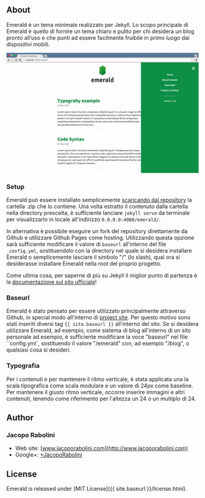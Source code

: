 ## About
Emerald è un tema minimale realizzato per Jekyll. Lo scopo principale di Emerald è quello di fornire un tema chiaro e pulito per chi desidera un blog pronto all’uso e che punti ad essere facilmente fruibile in primo luogo dai dispositivi mobili.

![Emerald](/img/Emerald01.png "Emerald")

### Setup
Emerald può essere installato semplicemente [scaricando dal repository](https://github.com/KingFelix/emerald/archive/master.zip) la cartella .zip che lo contiene.
Una volta estratto il contenuto dalla cartella nella directory prescelta, è sufficiente lanciare ``jekyll serve`` da terminale per visualizzarlo in locale all'indirizzo ``0.0.0.0:4000/emerald/``.

In alternativa è possibile eseguire un fork del repository direttamente da Github e utilizzare Github Pages come hosting. Utilizzando questa opzione sarà sufficiente modificare il valore di ``baseurl`` all'interno del file ``_config.yml``, sostituendolo con la directory nel quale si desidera installare Emerald o semplicemente lasciare il simbolo "/" (lo slash), qual ora si desiderasse installare Emerald nella root del proprio progetto.

Come ultima cosa, per saperne di più su Jekyll il miglior punto di partenza è la [documentazione sul sito ufficiale](http://jekyllrb.com)!

### Baseurl
Emerald è stato pensato per essere utilizzato principalmente attraverso Github, in special modo all'interno di [project site](https://pages.github.com/). Per questo motivo sono stati inseriti diversi tag ``{{ site.baseurl }}`` all'interno del sito. Se si desidera utilizzare Emerald, ad esempio, come sistema di blog all'interno di un sito personale ad esempio, è sufficiente modificare la voce "baseurl" nel file ``config.yml`, sostituendo il valore "/emerald" con, ad esempio "/blog", o qualsiasi cosa si desideri.

### Typografia
Per i contenuti e per mantenere il ritmo verticale, è stata applicata una la scala tipografica come scala modulare e un valore di 24px come baseline. Per mantenere il giusto ritmo verticale, occorre inserire immagini e altri contenuti, tenendo come riferimento per l'altezza un 24 o un multiplo di 24.

## Author

### Jacopo Rabolini

- Web site: [www.jacoporabolini.com](http://www.jacoporabolini.com)
- Google+: [+JacopoRabolini](https://plus.google.com/u/0/+JacopoRabolini/posts)

## License
Emerald is released under [MIT License]({{ site.baseurl }}/license.html).
